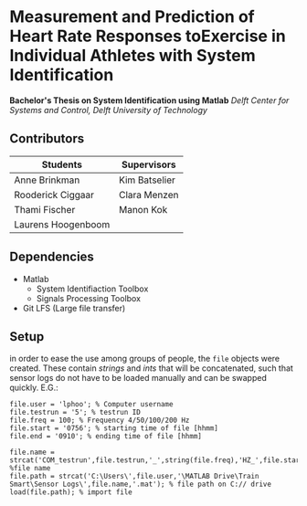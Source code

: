 # Measurement and Prediction of Heart Rate Responses toExercise in Individual Athletes with System Identification
**Bachelor's Thesis on System Identification using Matlab**
*Delft Center for Systems and Control, Delft University of Technology*

## Contributors
| **Students**       | **Supervisors** |
|--------------------|-----------------|
| Anne Brinkman      | Kim Batselier   |
| Rooderick Ciggaar  | Clara Menzen    |
| Thami Fischer      | Manon Kok       |
| Laurens Hoogenboom |

## Dependencies
* Matlab
  * System Identifiaction Toolbox
  * Signals Processing Toolbox
* Git LFS (Large file transfer)

## Setup
in order to ease the use among groups of people, the `file` objects were created. These contain *strings* and *ints* that will be concatenated, such that sensor logs do not have to be loaded manually and can be swapped quickly. E.G.:

```
file.user = 'lphoo'; % Computer username
file.testrun = '5'; % testrun ID
file.freq = 100; % Frequency 4/50/100/200 Hz
file.start = '0756'; % starting time of file [hhmm]
file.end = '0910'; % ending time of file [hhmm]

file.name = strcat('COM_testrun',file.testrun,'_',string(file.freq),'HZ_',file.start,'_till_',file.end); %file name
file.path = strcat('C:\Users\',file.user,'\MATLAB Drive\Train Smart\Sensor Logs\',file.name,'.mat'); % file path on C:// drive
load(file.path); % import file
```
